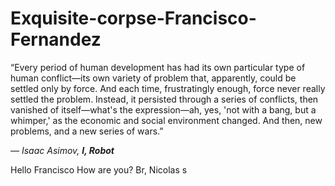 
# Exquisite-corpse-Francisco-Fernandez

“Every period of human development has had its own particular type of human conflict—its own variety of problem that, apparently, could be settled only by force. And each time, frustratingly enough, force never really settled the problem. Instead, it persisted through a series of conflicts, then vanished of itself—what's the expression—ah, yes, 'not with a bang, but a whimper,' as the economic and social environment changed. And then, new problems, and a new series of wars.”

*― Isaac Asimov, **I, Robot***

Hello Francisco
How are you?
Br,
Nicolas s
